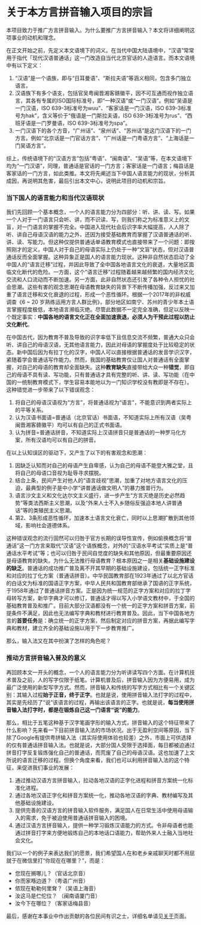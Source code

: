 # 关于本方言拼音输入项目的宗旨

<p class="message">
本项目致力于推广方言拼音输入。为什么要推广方言拼音输入？本文将详细阐明这项事业的动机和理念。
</p>

在正文开始之前，先定义本文语境下的词义。在当代中国大陆语境中，“汉语”常常用于指代「现代汉语普通话」这一门改造自当代北京官话的人造语言。而本文语境中有以下定义：

1. “汉语”是一个语族，即与“日耳曼语”、“斯拉夫语”等涵义相同，包含多门独立语言。
2. 汉语族下有多个语支，包括官吴粤闽晋湘客赣徽平，因不可互通而视作独立语言，其各有专属的ISO国际标准号，即“一种汉语”或“一门汉语”。例如“吴语是一门汉语，ISO 639-3标准号为wuu”、“客家话是一门汉语，ISO 639-3标准号为hak”，含义等价于“俄语是一门斯拉夫语，ISO 639-3标准号为rus”、“西班牙语是一门罗曼语，ISO 639-3标准号为spa”。
3. 一门汉语下的各个方音，“广州话”、“泉州话”、“苏州话”是这门汉语下的一门方言。例如“北京话是一门官话方言”、“广州话是一门粤语方言”、“上海话是一门吴语方言”。

综上，传统语境下的“汉语方言”包括“粤语”、“闽南语”、“吴语”等，在本文语境下均为“一门汉语”，同理，普通话是官话的一门方言；客家话是一门语言；梅县话是客家话的一门方言，如此类推。本文将先阐述当下中国人语言能力的现状，分析其成因，再说明其危害，最后引出本文中心，说明此项目的动机和宗旨。

### 当下国人的语言能力和当代汉语现状

我们先回顾一个基本概念，一个人的语言能力分为四部分：听、讲、读、写。如果一个人对于一门语言只会听、讲，而不识读、写，则我们称之为标准意义上的文盲，对一门语言的掌握不完全。中国进入现代社会后识字率大幅提高，人人除了听、讲自己母语汉语的能力之外，还因为接受基础教育而掌握了汉语普通话的听、讲、读、写能力。但这种仅提供普通话单语教育模式也直接带来了一个问题：即按照刚才的定义，中国人对于自己的母语实际上仍处于一种“文盲”状态，但对汉语普通话反而全面掌握。这种异象正是国人的语言能力现状。这种非自然状态启动了全中国人的“语言迁移”过程，并因此导致了全中国各地语言文化的衰退，大量地区面临文化断代的危险。一方面，这个“语言迁移”过程随着越来越频繁的国内经济文化交流和人口流动而不断加速。另一方面，此非自然状态还引发了各种令人担忧的社会思潮。这些有害的观念思潮在母语教育缺失的背景下不断传播加强，反过来又加重了语言迁移和文化衰退的过程，形成一个恶性循环。根据一个2017年的非权威调查《6 ~ 20 岁熟练运用方言人群比例》，部分地区如南宁、苏州的青少年本土语言掌握程度极低，本地语言濒临灭绝。尽管此数据不一定完全准确，但足以反映一个既定事实：**中国各地的语言文化正在全面加速衰退，必须人为干预此过程以防止文化断代**。

在中国古代，因为教育不普及导致的识字率低下且信息交流不频繁，普通大众只会听、讲自己的母语汉语，无其他语言能力，因此对母语的掌握度处于比较稳定的状态。新中国后因为有拉丁化的汉字，中国人可以直接根据普通话的发音学识汉字，紧随着学会普通话写作能力。然而，我国的基础教育仅让国人对普通话有全面掌握，对自己的母语的教育却全面缺失。这种**教育缺失**直接带给大众一种**错觉**，即自己的母语不具有读、写功能，只有普通话才具有完整的听、讲、读、写功能（在中国的一统制教育模式下，学生容易本能地以为一门知识学校没有教即是不存在）。这种错觉进一步带来了以下错误观念：

1. 将自己的母语汉语视为“方言”，将普通话视为“语言”，不能意识到两者实际上的平等关系。
2. 认为汉语书面语=普通话（北京官话）书面语，不知道实际上所有汉语（吴粤闽晋湘客赣徽平）均可以有自己的正式书面语。
3. 认为拼音=普通话拼音，不知道实际上汉语拼音只是普通话的一种罗马化方案，所有汉语均可以有自己的拼音。

在以上认知误区的驱动下，又产生了以下的有害观念和思潮：

1. 因缺乏认知而对自己的母语产生自卑感，认为自己的母语不能登大雅之堂，且将自己的母语口音视为耻辱寻求摆脱。
2. 结合上条，民间产生对他人的“语言歧视”思潮，加重了对地方语言文化的压迫，最典型的例子是中小学“讲普通话做文明人”的暴力推普行为。
3. 语言沙文主义和文化达尔文主义盛行，进一步产生“方言灭绝是历史必然趋势”等类法西斯主义思潮，以及“外来人士不入乡随俗反强迫本地人讲普通话”等的类殖民主义思潮。
4. 第2、3条形成恶性循环，加速本土语言文化衰亡，同时以上思潮扩散到其他领域，影响社会道德体系。

这种错误观念的流行固然可以归咎于官方长期的误导性宣传，例如偷换概念将“普通话”这一门方言来取代“汉语”这个语族概念，对外的“汉语水平考试”实质上是“普通话水平考试”等；也可以归咎于民间自觉度的缺失和其他原因，但最重要原因还是母语教育的缺失。为什么无法推行母语教育？根本原因之一是相关**基础设施建设的缺乏**。普通话的成功推广普及离不开其早期的基础设施建设，包括统一正字标准和对应的拉丁化方案（普通话拼音）。中华民国教育部在1923年通过了以北方官话的白话文为标准的国语正字方案，中华人民共和国教育部继承了国语的正字系统，于1958年通过了普通话拼音方案。正是因为统一规范的正字方案和对应的拉丁字母转写方案，新华字典才可以修订，普通话才得以写入小学语文教材中，于全国的基础教育普及和推广。目前大部分汉语都没有一个统一的正字方案和拼音方案，前提条件不满足，因此也无法编写字典和教材进行教育普及。因此，当下中国各地方言的**首要任务**是：确立统一的正字方案，然后制定对应的拼音方案，再据此编写字典和教材，建立齐全的基础设施以用于下一步教育推广。

那么，输入法又在其中扮演了怎样的角色呢？

### 推动方言拼音输入普及的意义

再回顾本文一开头的概念，一个人的语言能力分为听讲读写四个方面。在计算机技术普及之前，人的写字仅限于纸笔。计算机普及后，拼音输入因为方便易用，成为最广泛使用的新型写字方式。然而，拼音输入和传统的写字方式相比有一个关键区别：其输入过程**始于正音，终于正字**。也就是说，使用拼音输入法打字的过程中，其实是先经历了“说”该语言的过程，再输出该语言的正字。也就是说，**每当使用拼音输入法打字时，都是在锻炼自己这一门语言“说”的能力**。

那么，相比于五笔这种基于汉字笔画字形的输入方式，拼音输入的这个特征带来了什么影响？先来看一下目前拼音输入法的市场状况。出于无盈利空间等原因，当下除了Google有提供粤拼输入法（其实际使用体验也较差）之外，市面上可供选择的仅有普通话拼音输入法。也就是说，大部分国人受限于选择面，每日都被迫通过拼音打字反复锻炼强化自己的普通话，而荒废了自己的母语汉语。这也加速了上文所说的语言迁移的过程。但换个角度来看，我们也可以利用拼音输入法的这个特征，来促进我们事业的发展：

1. 通过推动汉语方言拼音输入，拉动各地汉语的正字化进程和拼音方案统一化标准化进程。
2. 通过各地汉语正字化和拼音方案统一化，推动各地汉语的字典、教材编写及其他基础设施建设。
3. 提供完善的汉语方言的拼音输入软件服务，满足国人在日常生活中使用母语输入的需求，免于被迫使用普通话拼音输入的困境。
4. 通过汉语方言拼音输入，提供一种学习锻炼汉语能力的方式。令非母语者也能通过拼音打字来方便地锻炼自己的本地话口语能力，帮助外来人士融入当地社会文化。

我们以一个的例子来表达我们的愿景，我们希望国人在和老乡亲戚聊天时都不用屈就于在微信里打“你现在在哪里？”，而是：

- 您现在搁哪儿？（官话北京音）
- 你而家喺边道？（粤语广州音）
- 侬现在勒勒何里耷？（吴语上海音）
- 汝这马是伫佗位？ （闽南语厦门音）
- 汝今下在哪位？（客家话梅县音）

最后，感谢在本事业中作出贡献的各位民间有识之士，详细名单请见[关于](./about.md)页面。